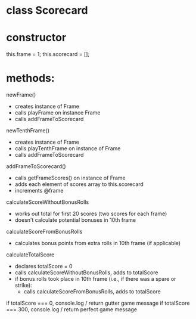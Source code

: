 # class Scorecard

# constructor
  this.frame = 1;
  this.scorecard = [];


# methods:
newFrame()
- creates instance of Frame
- calls playFrame on instance Frame
- calls addFrameToScorecard

newTenthFrame()
- creates instance of Frame
- calls playTenthFrame on instance of Frame
- calls addFrameToScorecard

addFrameToScorecard()
- calls getFrameScores() on instance of Frame
- adds each element of scores array to this.scorecard
- increments @frame

calculateScoreWithoutBonusRolls
- works out total for first 20 scores (two scores for each frame)
- doesn't calculate potential bonuses in 10th frame

calculateScoreFromBonusRolls
- calculates bonus points from extra rolls in 10th frame (if applicable)

calculateTotalScore
- declares totalScore = 0
- calls calculateScoreWithoutBonusRolls, adds to totalScore
- if bonus rolls took place in 10th frame (i.e., if there was a spare or strike):
    - calls calculateScoreFromBonusRolls, adds to totalScore

if totalScore === 0, console.log / return gutter game message
if totalScore === 300, console.log / return perfect game message